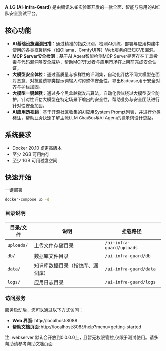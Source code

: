 **A.I.G (AI-Infra-Guard)** 是由腾讯朱雀实验室开发的一款全面、智能与易用的AI红队安全测试平台。

## 核心功能

- **AI基础设施漏洞扫描**：通过精准的指纹识别，检测AI训练、部署与应用构建中使用的各类框架组件（如Ollama、ComfyUI等）Web服务的已知CVE漏洞。
- **MCP Server安全检测**：基于AI Agent智能检测MCP Server是否存在工具投毒与代码漏洞等安全威胁，帮助MCP开发者与应用市场在上架前完成安全认证。
- **大模型安全体检**：通过高质量与多样性的评测集，自动化评估不同大模型在面对恶意、对抗或诱导类提示词输入时的整体安全性，导出Badcase用于安全对齐与护栏加固。
- **大模型一键越狱**：通过多个黑盒越狱攻击算法，自动化尝试绕过大模型安全防护，针对性评估大模型在特定场景下输出的安全性，帮助业务与安全团队进行针对性安全加固。
- **AI应用透视镜**：基于开源社区收集的AI应用System Prompt列表，并进行分类标注，帮助业务快速了解主流LLM ChatBot与AI
  Agent的提示词设计思路。

## 系统要求

- Docker 20.10 或更高版本
- 至少 2GB 可用内存
- 至少 1GB 可用磁盘空间

## 快速开始
一键部署
```bash
docker-compose up -d
```

### 目录说明

| 目录/文件      | 说明               | 挂载路径                      |
|------------|------------------|---------------------------|
| `uploads/` | 上传文件存储目录         | `/ai-infra-guard/uploads` |
| `db/`      | 数据库文件目录          | `/ai-infra-guard/db`      |
| `data/`    | 知识库数据目录（指纹库、漏洞库） | `/ai-infra-guard/data`    |
| `logs/`    | 应用日志目录           | `/ai-infra-guard/logs`    |

### 访问服务

服务启动后，您可以通过以下方式访问：

- **Web 界面**: http://localhost:8088
- **帮助文档页面**: http://localhost:8088/help?menu=getting-started

 注: webserver 默认会开放到0.0.0.0上，且暂无权限管控,仅限于测试使用。请多帮助请参考帮助文档页面